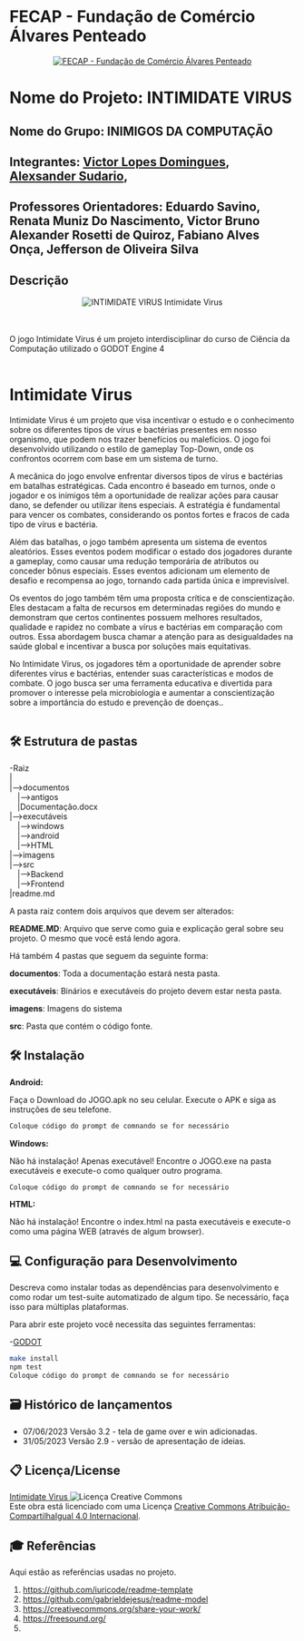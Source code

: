 # FECAP - Fundação de Comércio Álvares Penteado

<p align="center">
<a href= "https://www.fecap.br/"><img src="https://encrypted-tbn0.gstatic.com/images?q=tbn:ANd9GcRhZPrRa89Kma0ZZogxm0pi-tCn_TLKeHGVxywp-LXAFGR3B1DPouAJYHgKZGV0XTEf4AE&usqp=CAU" alt="FECAP - Fundação de Comércio Álvares Penteado" border="0"></a>
</p>

# Nome do Projeto: INTIMIDATE VIRUS

## Nome do Grupo: INIMIGOS DA COMPUTAÇÃO

## Integrantes: <a href="https://www.linkedin.com/in/victor-domingues-52b566161/">Victor Lopes Domingues</a>,  <a href="https://www.linkedin.com/in/alexsander-sudario-0a793524a/">Alexsander Sudario</a>,
## Professores Orientadores: <a>Eduardo Savino, Renata Muniz Do Nascimento, Victor Bruno Alexander Rosetti de Quiroz, Fabiano Alves Onça, Jefferson de Oliveira Silva</a>

## Descrição

<p align="center">
<img src="https://user-images.githubusercontent.com/46869529/245512441-b1aa8b0b-99a5-406f-ade3-6a306dbf8c24.png" alt="INTIMIDATE VIRUS" border="0">
  Intimidate Virus <a></a>
</p>



<br><br>
O jogo Intimidate Virus é um projeto interdisciplinar do curso de Ciência da Computação utilizado o GODOT Engine 4
<br><br>
# Intimidate Virus

Intimidate Virus é um projeto que visa incentivar o estudo e o conhecimento sobre os diferentes tipos de vírus e bactérias presentes em nosso organismo, que podem nos trazer benefícios ou malefícios. O jogo foi desenvolvido utilizando o estilo de gameplay Top-Down, onde os confrontos ocorrem com base em um sistema de turno.

A mecânica do jogo envolve enfrentar diversos tipos de vírus e bactérias em batalhas estratégicas. Cada encontro é baseado em turnos, onde o jogador e os inimigos têm a oportunidade de realizar ações para causar dano, se defender ou utilizar itens especiais. A estratégia é fundamental para vencer os combates, considerando os pontos fortes e fracos de cada tipo de vírus e bactéria.

Além das batalhas, o jogo também apresenta um sistema de eventos aleatórios. Esses eventos podem modificar o estado dos jogadores durante a gameplay, como causar uma redução temporária de atributos ou conceder bônus especiais. Esses eventos adicionam um elemento de desafio e recompensa ao jogo, tornando cada partida única e imprevisível.

Os eventos do jogo também têm uma proposta crítica e de conscientização. Eles destacam a falta de recursos em determinadas regiões do mundo e demonstram que certos continentes possuem melhores resultados, qualidade e rapidez no combate a vírus e bactérias em comparação com outros. Essa abordagem busca chamar a atenção para as desigualdades na saúde global e incentivar a busca por soluções mais equitativas.

No Intimidate Virus, os jogadores têm a oportunidade de aprender sobre diferentes vírus e bactérias, entender suas características e modos de combate. O jogo busca ser uma ferramenta educativa e divertida para promover o interesse pela microbiologia e aumentar a conscientização sobre a importância do estudo e prevenção de doenças..
<br><br>

## 🛠 Estrutura de pastas

-Raiz<br>
|<br>
|-->documentos<br>
  &emsp;|-->antigos<br>
  &emsp;|Documentação.docx<br>
|-->executáveis<br>
  &emsp;|-->windows<br>
  &emsp;|-->android<br>
  &emsp;|-->HTML<br>
|-->imagens<br>
|-->src<br>
  &emsp;|-->Backend<br>
  &emsp;|-->Frontend<br>
|readme.md<br>

A pasta raiz contem dois arquivos que devem ser alterados:

<b>README.MD</b>: Arquivo que serve como guia e explicação geral sobre seu projeto. O mesmo que você está lendo agora.

Há também 4 pastas que seguem da seguinte forma:

<b>documentos</b>: Toda a documentação estará nesta pasta.

<b>executáveis</b>: Binários e executáveis do projeto devem estar nesta pasta.

<b>imagens</b>: Imagens do sistema

<b>src</b>: Pasta que contém o código fonte.

## 🛠 Instalação

<b>Android:</b>

Faça o Download do JOGO.apk no seu celular.
Execute o APK e siga as instruções de seu telefone.

```sh
Coloque código do prompt de comnando se for necessário
```

<b>Windows:</b>

Não há instalação! Apenas executável!
Encontre o JOGO.exe na pasta executáveis e execute-o como qualquer outro programa.

```sh
Coloque código do prompt de comnando se for necessário
```

<b>HTML:</b>

Não há instalação!
Encontre o index.html na pasta executáveis e execute-o como uma página WEB (através de algum browser).

## 💻 Configuração para Desenvolvimento

Descreva como instalar todas as dependências para desenvolvimento e como rodar um test-suite automatizado de algum tipo. Se necessário, faça isso para múltiplas plataformas.

Para abrir este projeto você necessita das seguintes ferramentas:

-<a href="https://godotengine.org/download">GODOT</a>

```sh
make install
npm test
Coloque código do prompt de comnando se for necessário
```

## 🗃 Histórico de lançamentos

* 07/06/2023 Versão 3.2 - tela de game over e win adicionadas.
* 31/05/2023 Versão 2.9 - versão de apresentação de ideias.

## 📋 Licença/License

<a rel="license" href="http://creativecommons.org/licenses/by-sa/4.0/"><a property="dct:title" rel="cc:attributionURL" href="https://github.com/2023-1-MCC1/Projeto1.git">Intimidate Virus </a> <img alt="Licença Creative Commons" style="border-width:0" src="https://i.creativecommons.org/l/by-sa/4.0/88x31.png" /></a><br />Este obra está licenciado com uma Licença <a rel="license" href="http://creativecommons.org/licenses/by-sa/4.0/">Creative Commons Atribuição-CompartilhaIgual 4.0 Internacional</a>.
## 🎓 Referências

Aqui estão as referências usadas no projeto.

1. <https://github.com/iuricode/readme-template>
2. <https://github.com/gabrieldejesus/readme-model>
3. <https://creativecommons.org/share-your-work/>
4. <https://freesound.org/>
5. 
